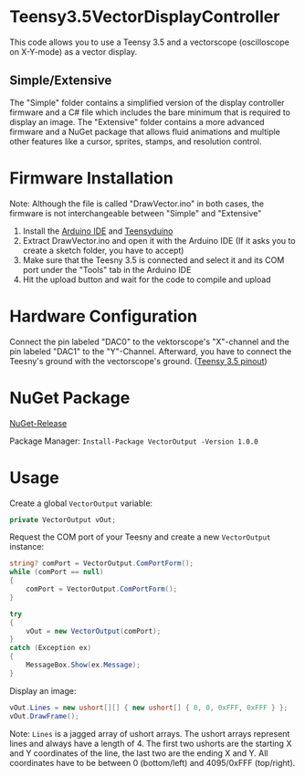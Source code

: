 # Teensy3.5VectorDisplayController
This code allows you to use a Teensy 3.5 and a vectorscope (oscilloscope on X-Y-mode) as a vector display.

## Simple/Extensive
The "Simple" folder contains a simplified version of the display controller firmware and a C# file which includes the bare minimum that is required to display an image. The "Extensive" folder contains a more advanced firmware and a NuGet package that allows fluid animations and multiple other features like a cursor, sprites, stamps, and resolution control.

# Firmware Installation
Note: Although the file is called "DrawVector.ino" in both cases, the firmware is not interchangeable between "Simple" and "Extensive"

1. Install the [Arduino IDE](https://www.arduino.cc/en/software) and [Teensyduino](https://www.pjrc.com/teensy/teensyduino.html)
2. Extract DrawVector.ino and open it with the Arduino IDE (If it asks you to create a sketch folder, you have to accept)
3. Make sure that the Teesny 3.5 is connected and select it and its COM port under the "Tools" tab in the Arduino IDE
4. Hit the upload button and wait for the code to compile and upload

# Hardware Configuration
Connect the pin labeled "DAC0" to the vektorscope's "X"-channel and the pin labeled "DAC1" to the "Y"-Channel. Afterward, you have to connect the Teesny's ground with the vectorscope's ground. ([Teensy 3.5 pinout](https://www.pjrc.com/teensy/card8a_rev3_web.pdf))

# NuGet Package
[NuGet-Release](https://www.nuget.org/packages/VectorOutput/1.0.0)

Package Manager: ```Install-Package VectorOutput -Version 1.0.0```

# Usage
Create a global ```VectorOutput``` variable:
```cs
private VectorOutput vOut;
```
Request the COM port of your Teesny and create a new ```VectorOutput``` instance:
```cs
string? comPort = VectorOutput.ComPortForm();
while (comPort == null)
{
    comPort = VectorOutput.ComPortForm();
}

try
{
    vOut = new VectorOutput(comPort);
}
catch (Exception ex)
{
    MessageBox.Show(ex.Message);
}
```
Display an image:
```cs
vOut.Lines = new ushort[][] { new ushort[] { 0, 0, 0xFFF, 0xFFF } };
vOut.DrawFrame();
```
Note: ```Lines``` is a jagged array of ushort arrays. The ushort arrays represent lines and always have a length of 4. The first two ushorts are the starting X and Y coordinates of the line, the last two are the ending X and Y. All coordinates have to be between 0 (bottom/left) and 4095/0xFFF (top/right).
